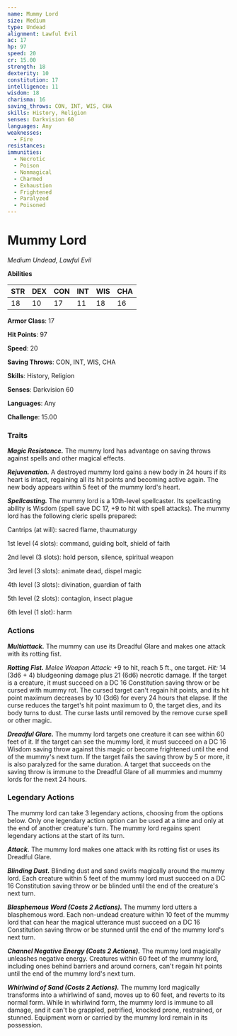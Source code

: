 ```yaml
---
name: Mummy Lord
size: Medium
type: Undead
alignment: Lawful Evil
ac: 17
hp: 97
speed: 20
cr: 15.00
strength: 18
dexterity: 10
constitution: 17
intelligence: 11
wisdom: 18
charisma: 16
saving_throws: CON, INT, WIS, CHA
skills: History, Religion
senses: Darkvision 60
languages: Any
weaknesses:
  - Fire
resistances:
immunities:
  - Necrotic
  - Poison
  - Nonmagical
  - Charmed
  - Exhaustion
  - Frightened
  - Paralyzed
  - Poisoned
---
```


# Mummy Lord

*Medium Undead, Lawful Evil*

**Abilities**

| STR | DEX | CON | INT | WIS | CHA |
| --- | --- | --- | --- | --- | --- |
| 18 | 10 | 17 | 11 | 18 | 16 |

**Armor Class**: 17

**Hit Points**: 97

**Speed**: 20

**Saving Throws**: CON, INT, WIS, CHA

**Skills**: History, Religion

**Senses**: Darkvision 60

**Languages**: Any

**Challenge**: 15.00


### Traits
***Magic Resistance.*** The mummy lord has advantage on saving throws against spells and other magical effects.

***Rejuvenation.*** A destroyed mummy lord gains a new body in 24 hours if its heart is intact, regaining all its hit points and becoming active again. The new body appears within 5 feet of the mummy lord's heart.

***Spellcasting.*** The mummy lord is a 10th-level spellcaster. Its spellcasting ability is Wisdom (spell save DC 17, +9 to hit with spell attacks). The mummy lord has the following cleric spells prepared:

Cantrips (at will): sacred flame, thaumaturgy

1st level (4 slots): command, guiding bolt, shield of faith

2nd level (3 slots): hold person, silence, spiritual weapon

3rd level (3 slots): animate dead, dispel magic

4th level (3 slots): divination, guardian of faith

5th level (2 slots): contagion, insect plague

6th level (1 slot): harm

### Actions
***Multiattack.*** The mummy can use its Dreadful Glare and makes one attack with its rotting fist.

***Rotting Fist.*** *Melee Weapon Attack:* +9 to hit, reach 5 ft., one target. *Hit:* 14 (3d6 + 4) bludgeoning damage plus 21 (6d6) necrotic damage. If the target is a creature, it must succeed on a DC 16 Constitution saving throw or be cursed with mummy rot. The cursed target can't regain hit points, and its hit point maximum decreases by 10 (3d6) for every 24 hours that elapse. If the curse reduces the target's hit point maximum to 0, the target dies, and its body turns to dust. The curse lasts until removed by the remove curse spell or other magic.

***Dreadful Glare.*** The mummy lord targets one creature it can see within 60 feet of it. If the target can see the mummy lord, it must succeed on a DC 16 Wisdom saving throw against this magic or become frightened until the end of the mummy's next turn. If the target fails the saving throw by 5 or more, it is also paralyzed for the same duration. A target that succeeds on the saving throw is immune to the Dreadful Glare of all mummies and mummy lords for the next 24 hours.

### Legendary Actions
The mummy lord can take 3 legendary actions, choosing from the options below. Only one legendary action option can be used at a time and only at the end of another creature's turn. The mummy lord regains spent legendary actions at the start of its turn.

***Attack.*** The mummy lord makes one attack with its rotting fist or uses its Dreadful Glare.

***Blinding Dust.*** Blinding dust and sand swirls magically around the mummy lord. Each creature within 5 feet of the mummy lord must succeed on a DC 16 Constitution saving throw or be blinded until the end of the creature's next turn.

***Blasphemous Word (Costs 2 Actions).*** The mummy lord utters a blasphemous word. Each non-undead creature within 10 feet of the mummy lord that can hear the magical utterance must succeed on a DC 16 Constitution saving throw or be stunned until the end of the mummy lord's next turn.

***Channel Negative Energy (Costs 2 Actions).*** The mummy lord magically unleashes negative energy. Creatures within 60 feet of the mummy lord, including ones behind barriers and around corners, can't regain hit points until the end of the mummy lord's next turn.

***Whirlwind of Sand (Costs 2 Actions).*** The mummy lord magically transforms into a whirlwind of sand, moves up to 60 feet, and reverts to its normal form. While in whirlwind form, the mummy lord is immune to all damage, and it can't be grappled, petrified, knocked prone, restrained, or stunned. Equipment worn or carried by the mummy lord remain in its possession.
